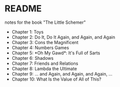 # README

notes for the book "The Little Schemer"
- Chapter  1: Toys
- Chapter  2: Do It, Do It Again, and Again, and Again
- Chapter  3: Cons the Magnificent
- Chapter  4: Numbers Games
- Chapter  5: \*Oh My Gawd\*: It's Full of Sarts
- Chapter  6: Shadows
- Chapter  7: Friends and Relations
- Chapter  8: Lambda the Ultimate
- Chapter  9: ... and Again, and Again, and Again, ...
- Chapter 10: What Is the Value of All of This?
